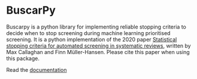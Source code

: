 # BuscarPy

Buscarpy is a python library for implementing reliable stopping criteria
to decide when to stop screening during machine learning prioritised screening.
It is a python implementation of the 2020 paper
[Statistical stopping criteria for automated screening in systematic reviews](https://doi.org/10.1186/s13643-020-01521-4>), written by Max Callaghan and Finn Müller-Hansen. Please cite this paper when using this package.

Read the [documentation](https://buscarpy.readthedocs.io/en/latest/)

